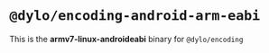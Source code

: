 # `@dylo/encoding-android-arm-eabi`

This is the **armv7-linux-androideabi** binary for `@dylo/encoding`
